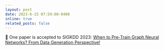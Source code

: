 ```yaml
---
layout: post
date: 2023-6-15 07:59:00-0400
inline: true
related_posts: false
---
```


🎉 One paper is accepted to SIGKDD 2023: [When to Pre-Train Graph Neural Networks? From Data Generation Perspective!](https://dl.acm.org/doi/10.1145/3580305.3599548)
